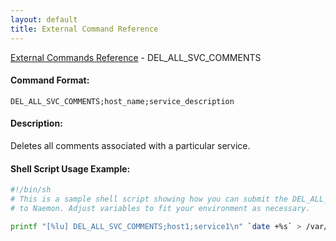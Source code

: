 ```yaml
---
layout: default
title: External Command Reference
---
```


<!--
************************************************
* AUTO GENERATED PAGE - USE ./update SCRIPT
************************************************
-->

<span class="glyphicon glyphicon-arrow-up"></span><a href="index.html"> External Commands Reference</a> - DEL_ALL_SVC_COMMENTS<br>

#### Command Format:

`DEL_ALL_SVC_COMMENTS;host_name;service_description`

#### Description:

Deletes all comments associated with a particular service.

#### Shell Script Usage Example:

```sh
#!/bin/sh
# This is a sample shell script showing how you can submit the DEL_ALL_SVC_COMMENTS command
# to Naemon. Adjust variables to fit your environment as necessary.

printf "[%lu] DEL_ALL_SVC_COMMENTS;host1;service1\n" `date +%s` > /var/lib/naemon/naemon.cmd
```
